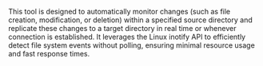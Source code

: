 This tool is designed to automatically monitor changes (such as file creation, modification, or deletion) within a specified source directory and replicate these changes to a target directory in real time or whenever connection is established. It leverages the Linux inotify API to efficiently detect file system events without polling, ensuring minimal resource usage and fast response times.
